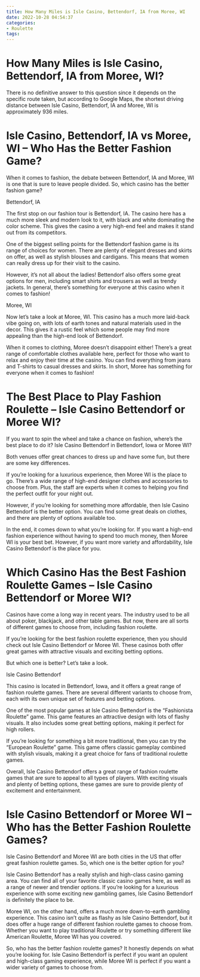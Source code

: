 ```yaml
---
title: How Many Miles is Isle Casino, Bettendorf, IA from Moree, WI
date: 2022-10-28 04:54:37
categories:
- Roulette
tags:
---
```



#  How Many Miles is Isle Casino, Bettendorf, IA from Moree, WI?

There is no definitive answer to this question since it depends on the specific route taken, but according to Google Maps, the shortest driving distance between Isle Casino, Bettendorf, IA and Moree, WI is approximately 936 miles.

#  Isle Casino, Bettendorf, IA vs Moree, WI – Who Has the Better Fashion Game?

When it comes to fashion, the debate between Bettendorf, IA and Moree, WI is one that is sure to leave people divided. So, which casino has the better fashion game?

Bettendorf, IA

The first stop on our fashion tour is Bettendorf, IA. The casino here has a much more sleek and modern look to it, with black and white dominating the color scheme. This gives the casino a very high-end feel and makes it stand out from its competitors.

One of the biggest selling points for the Bettendorf fashion game is its range of choices for women. There are plenty of elegant dresses and skirts on offer, as well as stylish blouses and cardigans. This means that women can really dress up for their visit to the casino.

However, it’s not all about the ladies! Bettendorf also offers some great options for men, including smart shirts and trousers as well as trendy jackets. In general, there’s something for everyone at this casino when it comes to fashion!

Moree, WI

Now let’s take a look at Moree, WI. This casino has a much more laid-back vibe going on, with lots of earth tones and natural materials used in the decor. This gives it a rustic feel which some people may find more appealing than the high-end look of Bettendorf.

When it comes to clothing, Moree doesn’t disappoint either! There’s a great range of comfortable clothes available here, perfect for those who want to relax and enjoy their time at the casino. You can find everything from jeans and T-shirts to casual dresses and skirts. In short, Moree has something for everyone when it comes to fashion!

#  The Best Place to Play Fashion Roulette – Isle Casino Bettendorf or Moree WI?

If you want to spin the wheel and take a chance on fashion, where’s the best place to do it? Isle Casino Bettendorf in Bettendorf, Iowa or Moree WI?

Both venues offer great chances to dress up and have some fun, but there are some key differences.

If you’re looking for a luxurious experience, then Moree WI is the place to go. There’s a wide range of high-end designer clothes and accessories to choose from. Plus, the staff are experts when it comes to helping you find the perfect outfit for your night out.

However, if you’re looking for something more affordable, then Isle Casino Bettendorf is the better option. You can find some great deals on clothes, and there are plenty of options available too.

In the end, it comes down to what you’re looking for. If you want a high-end fashion experience without having to spend too much money, then Moree WI is your best bet. However, if you want more variety and affordability, Isle Casino Bettendorf is the place for you.

#  Which Casino Has the Best Fashion Roulette Games – Isle Casino Bettendorf or Moree WI?

Casinos have come a long way in recent years. The industry used to be all about poker, blackjack, and other table games. But now, there are all sorts of different games to choose from, including fashion roulette.

If you’re looking for the best fashion roulette experience, then you should check out Isle Casino Bettendorf or Moree WI. These casinos both offer great games with attractive visuals and exciting betting options.

But which one is better? Let’s take a look.

Isle Casino Bettendorf

This casino is located in Bettendorf, Iowa, and it offers a great range of fashion roulette games. There are several different variants to choose from, each with its own unique set of features and betting options.

One of the most popular games at Isle Casino Bettendorf is the “Fashionista Roulette” game. This game features an attractive design with lots of flashy visuals. It also includes some great betting options, making it perfect for high rollers.

If you’re looking for something a bit more traditional, then you can try the “European Roulette” game. This game offers classic gameplay combined with stylish visuals, making it a great choice for fans of traditional roulette games.

Overall, Isle Casino Bettendorf offers a great range of fashion roulette games that are sure to appeal to all types of players. With exciting visuals and plenty of betting options, these games are sure to provide plenty of excitement and entertainment.

#  Isle Casino Bettendorf or Moree WI – Who has the Better Fashion Roulette Games?

Isle Casino Bettendorf and Moree WI are both cities in the US that offer great fashion roulette games. So, which one is the better option for you?

Isle Casino Bettendorf has a really stylish and high-class casino gaming area. You can find all of your favorite classic casino games here, as well as a range of newer and trendier options. If you’re looking for a luxurious experience with some exciting new gambling games, Isle Casino Bettendorf is definitely the place to be.

Moree WI, on the other hand, offers a much more down-to-earth gambling experience. This casino isn’t quite as flashy as Isle Casino Bettendorf, but it does offer a huge range of different fashion roulette games to choose from. Whether you want to play traditional Roulette or try something different like American Roulette, Moree WI has you covered.

So, who has the better fashion roulette games? It honestly depends on what you’re looking for. Isle Casino Bettendorf is perfect if you want an opulent and high-class gaming experience, while Moree WI is perfect if you want a wider variety of games to choose from.